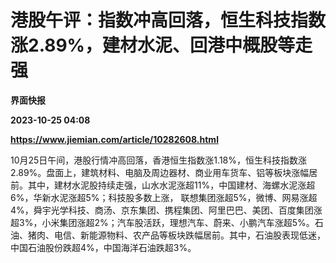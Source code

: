 # 港股午评：指数冲高回落，恒生科技指数涨2.89%，建材水泥、回港中概股等走强
**界面快报**

**2023-10-25 04:08**

**https://www.jiemian.com/article/10282608.html**

10月25日午间，港股行情冲高回落，香港恒生指数涨1.18%，恒生科技指数涨2.89%。盘面上，建筑材料、电脑及周边器材、商业用车货车、铝等板块涨幅居前。其中，建材水泥股持续走强，山水水泥涨超11%，中国建材、海螺水泥涨超6%，华新水泥涨超5%；科技股多数上涨， 联想集团涨超5%，微博、网易涨超4%，舜宇光学科技、商汤、京东集团、携程集团、阿里巴巴、美团、百度集团涨超3%，小米集团涨超2%；汽车股活跃，理想汽车、蔚来、小鹏汽车涨超5%。石油、猪肉、电信、新能源物料、农产品等板块跌幅居前。其中，石油股表现低迷，中国石油股份跌超4%，中国海洋石油跌超3%。